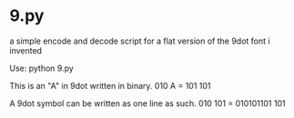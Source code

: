 # 9.py
a simple encode and decode script for a flat version of the 9dot font i invented

Use:
python 9.py

This is an "A" in 9dot written in binary.
        010
    A = 101
        101

A 9dot symbol can be written as one line as such.
    010
    101 = 010101101
    101
